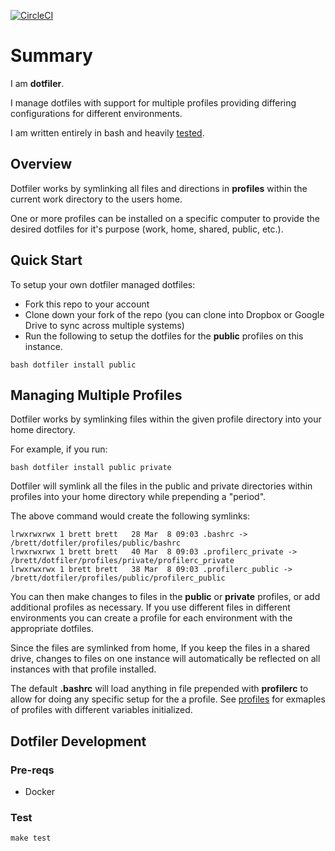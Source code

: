 [![CircleCI](https://circleci.com/gh/weavenet/dotfiler/tree/master.svg?style=svg)](https://circleci.com/gh/weavenet/dotfiler/tree/master)

# Summary

I am **dotfiler**.

I manage dotfiles with support for multiple profiles providing differing configurations for different environments.

I am written entirely in bash and heavily [tested](https://github.com/weavenet/dotfiler/blob/master/test.bats).

## Overview

Dotfiler works by symlinking all files and directions in **profiles** within the current
work directory to the users home.

One or more profiles can be installed on a specific computer to provide
the desired dotfiles for it's purpose (work, home, shared, public, etc.).

## Quick Start

To setup your own dotfiler managed dotfiles:

* Fork this repo to your account
* Clone down your fork of the repo (you can clone into Dropbox or Google Drive to sync
across multiple systems) 
* Run the following to setup the dotfiles for the **public** profiles on this instance.

```
bash dotfiler install public
```

## Managing Multiple Profiles

Dotfiler works by symlinking files within the given profile directory into your home directory.

For example, if you run:

```
bash dotfiler install public private
```

Dotfiler will symlink all the files in the public and private directories within profiles
into your home directory while prepending a "period".

The above command would create the following symlinks:

```
lrwxrwxrwx 1 brett brett   28 Mar  8 09:03 .bashrc -> /brett/dotfiler/profiles/public/bashrc
lrwxrwxrwx 1 brett brett   40 Mar  8 09:03 .profilerc_private -> /brett/dotfiler/profiles/private/profilerc_private
lrwxrwxrwx 1 brett brett   38 Mar  8 09:03 .profilerc_public -> /brett/dotfiler/profiles/public/profilerc_public
```

You can then make changes to files in the **public** or **private** profiles, or
add additional profiles as necessary.  If you use different files in different
environments you can create a profile for each environment with the appropriate dotfiles.

Since the files are symlinked from home, If you keep the files in a shared
drive, changes to files on one instance will automatically be reflected on all
instances with that profile installed.

The default **.bashrc** will load anything in file prepended with **profilerc** to
allow for doing any specific setup for the a profile. See
[profiles](https://github.com/weavenet/dotfiler/tree/master/profiles)
for exmaples of profiles with different variables initialized.

## Dotfiler Development

### Pre-reqs

* Docker

### Test

```
make test
```
